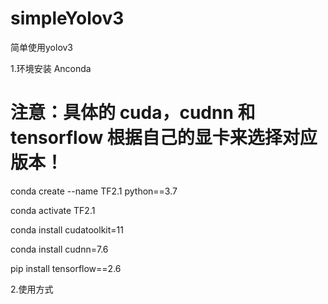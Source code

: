# simpleYolov3
简单使用yolov3

1.环境安装
Anconda 
  # 注意：具体的 cuda，cudnn 和 tensorflow  根据自己的显卡来选择对应版本！
  conda create --name TF2.1 python==3.7
  
  conda activate TF2.1
  
  conda install cudatoolkit=11
  
  conda install cudnn=7.6
  
  pip install tensorflow==2.6
  
  
 2.使用方式
 

